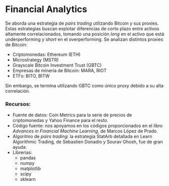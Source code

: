 # Financial Analytics

Se aborda una estrategia de _pairs trading_ utilizando Bitcoin y sus proxies. Estas estrategias buscan explotar diferencias de corto plazo entre activos altamente correlacionados, tomando una posición _long_ en el activo que está underperforming y _short_ en el overperforming. Se analizan distintos proxies de Bitcoin:

- Criptomonedas: Ethereum (ETH)
- Microstrategy (MSTR)
- Grayscale Bitcoin Investment Trust (GBTC)
- Empresas de minería de Bitcoin: MARA, RIOT
- ETFs: BITO, BITW

Sin embargo, se termina utilizando GBTC como único proxy debido a su alta correlación.

### Recursos:

- Fuente de datos: Coin Metrics para la serie de precios de criptomonedas y Yahoo Finance para el resto.
- Código fuente: nos apoyamos en los códigos proporcionados en el libro _Advances in Financial Machine Learning_, de Marcos López de Prado.
- Algoritmo de _pairs trading_: la estrategia StatArb detallada en Learn Algorithmic Trading, de Sebastien Donadio y Sourav Ghosh, fue de gran ayuda.
- Librerías:
  - pandas
  - numpy
  - matplotlib
  - scipy
  - sklearn
